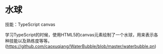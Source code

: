 # 水球

技能：TypeScript canvas

学习TypeScript的时候，使用HTML5的canvas元素绘制了一个水球，用来表示各种技能以及熟练度等等。
(https://github.com/caoxuqiang/WaterBubble/blob/master/waterbubble.pn)

